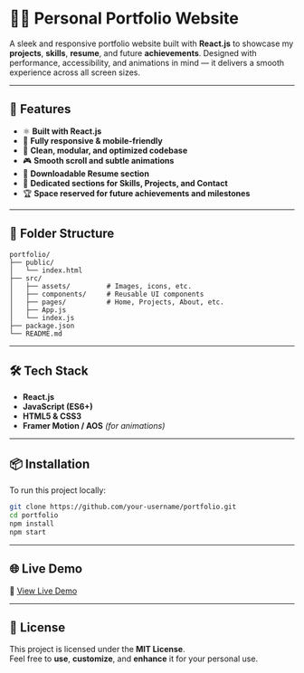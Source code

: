 # 🧑‍💻 Personal Portfolio Website

A sleek and responsive portfolio website built with **React.js** to showcase my **projects**, **skills**, **resume**, and future **achievements**. Designed with performance, accessibility, and animations in mind — it delivers a smooth experience across all screen sizes.

---

## 🚀 Features

- ⚛️ **Built with React.js**
- 📱 **Fully responsive & mobile-friendly**
- 🧹 **Clean, modular, and optimized codebase**
- 🎮 **Smooth scroll and subtle animations**
- 📄 **Downloadable Resume section**
- 💼 **Dedicated sections for Skills, Projects, and Contact**
- 🏆 **Space reserved for future achievements and milestones**

---

## 📁 Folder Structure

```
portfolio/
├── public/
│   └── index.html
├── src/
│   ├── assets/         # Images, icons, etc.
│   ├── components/     # Reusable UI components
│   ├── pages/          # Home, Projects, About, etc.
│   ├── App.js
│   └── index.js
├── package.json
└── README.md
```

---

## 🛠️ Tech Stack

- **React.js**
- **JavaScript (ES6+)**
- **HTML5 & CSS3**
- **Framer Motion / AOS** *(for animations)*

---

## 📦 Installation

To run this project locally:

```bash
git clone https://github.com/your-username/portfolio.git
cd portfolio
npm install
npm start
```

---

## 🌐 Live Demo

🔗 [View Live Demo](https://madhavportfolioweb.netlify.app/)

---

## 📝 License

This project is licensed under the **MIT License**.  
Feel free to **use**, **customize**, and **enhance** it for your personal use.
